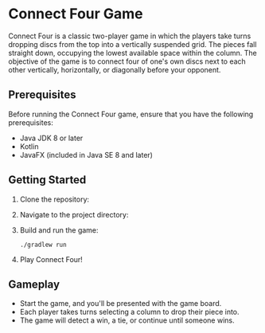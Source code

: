 # Connect Four Game

Connect Four is a classic two-player game in which the players take turns dropping discs from the top into a vertically suspended grid. The pieces fall straight down, occupying the lowest available space within the column. The objective of the game is to connect four of one's own discs next to each other vertically, horizontally, or diagonally before your opponent.

## Prerequisites

Before running the Connect Four game, ensure that you have the following prerequisites:

- Java JDK 8 or later
- Kotlin
- JavaFX (included in Java SE 8 and later)

## Getting Started

1. Clone the repository:

2. Navigate to the project directory:

3. Build and run the game:

   ```
   ./gradlew run
   ```

4. Play Connect Four!

## Gameplay

- Start the game, and you'll be presented with the game board.
- Each player takes turns selecting a column to drop their piece into.
- The game will detect a win, a tie, or continue until someone wins.
